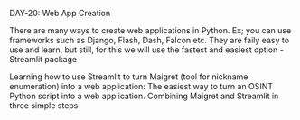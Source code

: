 DAY-20: Web App Creation

There are many ways to create web applications in Python. Ex; you can use frameworks such as Django, Flash, Dash, Falcon etc. They are faily easy to use and learn, but still, for this we will use the fastest and easiest option - Streamlit package

Learning how to use Streamlit to turn Maigret (tool for nickname enumeration) into a
web application:
The easiest way to turn an OSINT Python script into a web application.
Combining Maigret and Streamlit in three simple steps